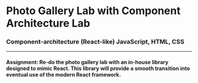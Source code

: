 # Photo Gallery Lab with Component Architecture Lab

### Component-architecture (React-like) JavaScript, HTML, CSS

___

#### Assignment: Re-do the photo gallery lab with an in-house library designed to mimic React. This library will provide a smooth transition into eventual use of the modern React framework. 
